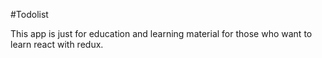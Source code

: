 #Todolist 

This app is just for education and learning material for those who want to learn react with redux. 
